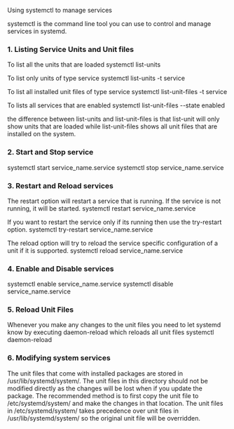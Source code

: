 Using systemctl to manage services

systemctl is the command line tool you can use to control and manage services in systemd.

### 1. Listing Service Units and Unit files

To list all the units that are loaded
systemctl list-units

To list only units of type service
systemctl list-units -t service

To list all installed unit files of type service
systemctl list-unit-files -t service

To lists all services that are enabled
systemctl list-unit-files --state enabled


the difference between list-units and list-unit-files is that
list-unit will only show units that are loaded while 
list-unit-files shows all unit files that are installed on the system.

### 2. Start and Stop service
systemctl start service_name.service
systemctl stop service_name.service

### 3. Restart and Reload services

The restart option will restart a service that is running. If the service is not running, it will be started.
systemctl restart service_name.service

If you want to restart the service only if its running then use the try-restart option.
systemctl try-restart service_name.service

The reload option will try to reload the service specific configuration of a unit if it is supported.
systemctl reload service_name.service

### 4. Enable and Disable services
systemctl enable service_name.service
systemctl disable service_name.service

### 5. Reload Unit Files

Whenever you make any changes to the unit files you need to let systemd know by executing daemon-reload which reloads all unit files
systemctl daemon-reload

### 6. Modifying system services

The unit files that come with installed packages are stored in /usr/lib/systemd/system/.
The unit files in this directory should not be modified directly as the changes will be lost when if you update the package. 
The recommended method is to first copy the unit file to /etc/systemd/system/ and make the changes in that location. 
The unit files in /etc/systemd/system/ takes precedence over unit files in /usr/lib/systemd/system/ so the original unit file will be overridden.
